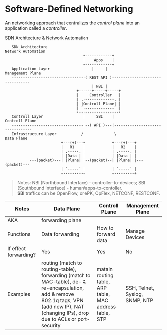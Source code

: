 # Software-Defined Networking
An networking approach that centralizes the _control plane_ into an application called a _controller_.

SDN Architecture & Network Automation
```
   SDN Architecture                                             Network Automation
                                   +------------+
                                   |    Apps    |
                                   +------------+
   Application Layer                   |     |                   Management Plane
   ---------------------------------( REST API )---------------------------------
                                       | NBI |
                                +------+-----+-----+
                                |     Controller   |
                                | .--------------. |
                                | |Controll Plane| |
                                | `--------------` |
                                +------------------+
   Controll Layer                  |     SBI    |                   Controll Plane
   --------------------------------|--( API )---|---------------------------------
   Infrastructure Layer           /              \                      Data Plane
                         +---(+)---+            +---(+)---+
                         |   R1    |            |   R2    |
                         | .-----. |            | .-----. |
                         | |Data | |            | |Data | |
           ---(packet)---| |Plane| |--(packet)--| |Plane| |---(packet)---
                         | `-----` |            | `-----` |
                         +---------+            +---------+
```
 > Notes: NBI (Northbound Interface) - controller-to-devices; SBI (Southbound Interface) - human/apps-to-contoller.  
**SBI** traffics can be OpenFlow, onePK, OpFlex, NETCONF, RESTCONF.

 Notes | Data Plane | Controll PLane | Management Plane |
-------|------------|----------------|------------------|
AKA | forwarding plane | | |
Functions | Data forwarding | How to forward data | Manage Devices |
If effect forwarding? | Yes | Yes | No |
Examples | routing (match to routing-table), forwarding (match to MAC-table), de- & re-encapsulation, add & remove 802.1q tags, VPN (add new IP), NAT (changing IPs), drop due to ACLs or port-security| matain routing table, ARP table, MAC address table, STP | SSH, Telnet, Syslog, SNMP, NTP |
